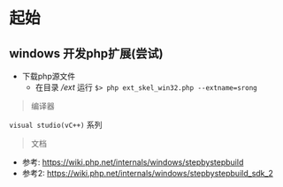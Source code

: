 # 起始



## windows 开发php扩展(尝试)

- 下载php源文件
  - 在目录 */ext* 运行 ``$> php ext_skel_win32.php --extname=srong``

> 编译器

``visual studio(vC++)`` 系列





> 文档

- 参考: https://wiki.php.net/internals/windows/stepbystepbuild
- 参考2: https://wiki.php.net/internals/windows/stepbystepbuild_sdk_2